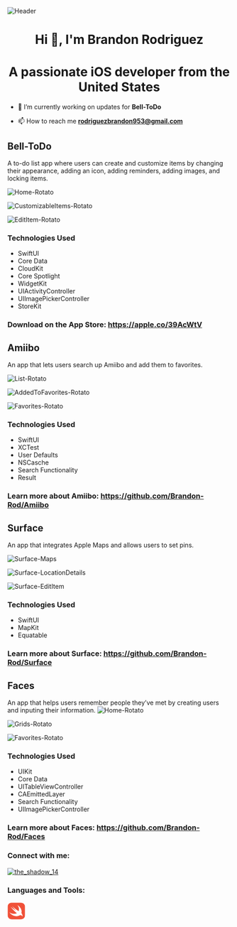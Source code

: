 ![Header](https://user-images.githubusercontent.com/61842505/209724472-20d3416a-f28b-4240-aa37-de736f0e3cf9.png)

<h1 align="center">Hi 👋, I'm Brandon Rodriguez</h1>

<h1 align="center">A passionate iOS developer from the United States</h1>

- 🔭 I’m currently working on updates for **Bell-ToDo**

- 📫 How to reach me **rodriguezbrandon953@gmail.com**

## Bell-ToDo
A to-do list app where users can create and customize items by changing their appearance, adding an icon, adding reminders, adding images, and locking items.

![Home-Rotato](https://user-images.githubusercontent.com/61842505/210623466-8dc02ded-23d9-4b40-b836-fc2d61f364ca.png)

![CustomizableItems-Rotato](https://user-images.githubusercontent.com/61842505/210623477-fe16d0ac-a055-4c8b-bb8b-8bb96d9f2f96.png)

![EditItem-Rotato](https://user-images.githubusercontent.com/61842505/210623503-c751c58e-e15e-4f0f-82a9-c2c24e200fc4.png)

### Technologies Used
- SwiftUI
- Core Data
- CloudKit 
- Core Spotlight 
- WidgetKit
- UIActivityController
- UIImagePickerController
- StoreKit

### Download on the App Store: https://apple.co/39AcWtV

## Amiibo
An app that lets users search up Amiibo and add them to favorites.   

![List-Rotato](https://user-images.githubusercontent.com/61842505/210621848-91c92ba4-60df-4bcc-8ac3-0c26bcf368d5.png)

![AddedToFavorites-Rotato](https://user-images.githubusercontent.com/61842505/210621868-fe809fe0-a842-4b7f-8a10-a7310c09b764.png)

![Favorites-Rotato](https://user-images.githubusercontent.com/61842505/210621878-0beee2f4-8fa0-44b1-a46a-4001ed03d220.png)

### Technologies Used
- SwiftUI
- XCTest
- User Defaults
- NSCasche
- Search Functionality 
- Result

### Learn more about Amiibo: https://github.com/Brandon-Rod/Amiibo

## Surface
An app that integrates Apple Maps and allows users to set pins.

![Surface-Maps](https://user-images.githubusercontent.com/61842505/165665126-75b48293-d4da-48ca-804b-0114107c3abb.png)

![Surface-LocationDetails](https://user-images.githubusercontent.com/61842505/165665153-04b94221-8057-4528-990f-30321f926d0c.png)

![Surface-EditItem](https://user-images.githubusercontent.com/61842505/165665173-b467aee2-fd17-4d8b-848a-65060c33fe44.png)

### Technologies Used
- SwiftUI
- MapKit
- Equatable

### Learn more about Surface: https://github.com/Brandon-Rod/Surface

## Faces
An app that helps users remember people they’ve met by creating users and inputing their information. 
![Home-Rotato](https://user-images.githubusercontent.com/61842505/210624592-f6a29470-249c-466c-bed7-4544e2014de2.png)

![Grids-Rotato](https://user-images.githubusercontent.com/61842505/210624403-07419279-e8e2-4725-942f-af7be349d37c.png)

![Favorites-Rotato](https://user-images.githubusercontent.com/61842505/210624436-4639fba0-564a-4fbc-b66c-f2c336ff9f6f.png)

### Technologies Used
- UIKit
- Core Data
- UITableViewController
- CAEmittedLayer
- Search Functionality
- UIImagePickerController

### Learn more about Faces: https://github.com/Brandon-Rod/Faces

<h3 align="left">Connect with me:</h3>
<p align="left">
<a href="https://twitter.com/B_Rod_Dev" target="blank"><img align="center" src="https://raw.githubusercontent.com/rahuldkjain/github-profile-readme-generator/master/src/images/icons/Social/twitter.svg" alt="the_shadow_14" height="30" width="40" /></a>
</p>

<h3 align="left">Languages and Tools:</h3>
<p align="left"> <a href="https://developer.apple.com/swift/" target="_blank" rel="noreferrer"> <img src="https://raw.githubusercontent.com/devicons/devicon/master/icons/swift/swift-original.svg" alt="swift" width="40" height="40"/> </a> </p>

